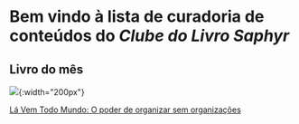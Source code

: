 # Bem vindo à lista de curadoria de conteúdos do *Clube do Livro Saphyr*

## Livro do mês

![](https://images-na.ssl-images-amazon.com/images/I/51NgaSuLfsL.jpg){:width="200px"}

[Lá Vem Todo Mundo: O poder de organizar sem organizações](https://www.amazon.com.br/vem-todo-mundo-organizar-organiza%C3%A7%C3%B5es-ebook/dp/B008PD6WRY)